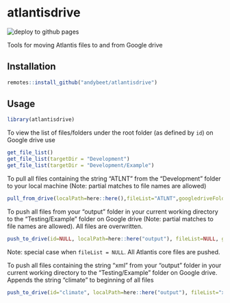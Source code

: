 
<!-- README.md is generated from README.Rmd. Please edit that file -->

# atlantisdrive

<!-- badges: start -->

![deploy to github
pages](https://github.com/andybeet/atlantisdrive/workflows/deploy%20to%20github%20pages/badge.svg)
<!-- badges: end -->

Tools for moving Atlantis files to and from Google drive

## Installation

``` r
remotes::install_github("andybeet/atlantisdrive")
```

## Usage

``` r
library(atlantisdrive)
```

To view the list of files/folders under the root folder (as defined by
`id`) on Google drive use

``` r
get_file_list()
get_file_list(targetDir = "Development")
get_file_list(targetDir = "Development/Example")
```

To pull all files containing the string “ATLNT” from the “Development”
folder to your local machine (Note: partial matches to file names are
allowed)

``` r
pull_from_drive(localPath=here::here(),fileList="ATLNT",googledriveFolder="Development")
```

To push all files from your “output” folder in your current working
directory to the “Testing/Example” folder on Google drive (Note: partial
matches to file names are allowed). All files are overwritten.

``` r
push_to_drive(id=NULL, localPath=here::here("output"), fileList=NULL, googledriveFolder="Testing/Example", rootid=atlantisdrive::rootid, overwrite = TRUE)
```

Note: special case when `fileList = NULL`. All Atlantis core files are
pushed.

To push all files containing the string “xml” from your “output” folder
in your current working directory to the “Testing/Example” folder on
Google drive. Appends the string “climate” to beginning of all files

``` r
push_to_drive(id="climate", localPath=here::here("output"), fileList="xml", googledriveFolder="Testing/Example", rootid=atlantisdrive::rootid, overwrite = TRUE)
```
